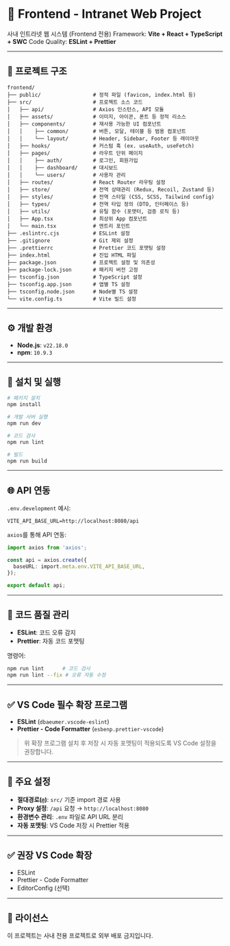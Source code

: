 # 🚀 Frontend - Intranet Web Project

사내 인트라넷 웹 시스템 (Frontend 전용)
Framework: **Vite + React + TypeScript + SWC**
Code Quality: **ESLint + Prettier**

---

## 📂 프로젝트 구조

```
frontend/
├── public/                 # 정적 파일 (favicon, index.html 등)
├── src/                    # 프로젝트 소스 코드
│   ├── api/                # Axios 인스턴스, API 모듈
│   ├── assets/             # 이미지, 아이콘, 폰트 등 정적 리소스
│   ├── components/         # 재사용 가능한 UI 컴포넌트
│   │    ├── common/        # 버튼, 모달, 테이블 등 범용 컴포넌트
│   │    └── layout/        # Header, Sidebar, Footer 등 레이아웃
│   ├── hooks/              # 커스텀 훅 (ex. useAuth, useFetch)
│   ├── pages/              # 라우트 단위 페이지
│   │    ├── auth/          # 로그인, 회원가입
│   │    ├── dashboard/     # 대시보드
│   │    └── users/         # 사용자 관리
│   ├── routes/             # React Router 라우팅 설정
│   ├── store/              # 전역 상태관리 (Redux, Recoil, Zustand 등)
│   ├── styles/             # 전역 스타일 (CSS, SCSS, Tailwind config)
│   ├── types/              # 전역 타입 정의 (DTO, 인터페이스 등)
│   ├── utils/              # 유틸 함수 (포맷터, 검증 로직 등)
│   ├── App.tsx             # 최상위 App 컴포넌트
│   └── main.tsx            # 엔트리 포인트
├── .eslintrc.cjs           # ESLint 설정
├── .gitignore              # Git 제외 설정
├── .prettierrc             # Prettier 코드 포맷팅 설정
├── index.html              # 진입 HTML 파일
├── package.json            # 프로젝트 설정 및 의존성
├── package-lock.json       # 패키지 버전 고정
├── tsconfig.json           # TypeScript 설정
├── tsconfig.app.json       # 앱별 TS 설정
├── tsconfig.node.json      # Node별 TS 설정
└── vite.config.ts          # Vite 빌드 설정
```

---

## ⚙️ 개발 환경

- **Node.js**: `v22.18.0`
- **npm**: `10.9.3`

---

## 🚀 설치 및 실행

```bash
# 패키지 설치
npm install

# 개발 서버 실행
npm run dev

# 코드 검사
npm run lint

# 빌드
npm run build
```

---

## 🌐 API 연동

`.env.development` 예시:

```env
VITE_API_BASE_URL=http://localhost:8080/api
```

`axios`를 통해 API 연동:

```ts
import axios from 'axios';

const api = axios.create({
  baseURL: import.meta.env.VITE_API_BASE_URL,
});

export default api;
```

---

## 🧹 코드 품질 관리

- **ESLint**: 코드 오류 감지
- **Prettier**: 자동 코드 포맷팅

명령어:

```bash
npm run lint      # 코드 검사
npm run lint --fix # 오류 자동 수정
```

---

## ✅ VS Code 필수 확장 프로그램

- **ESLint** (`dbaeumer.vscode-eslint`)
- **Prettier - Code Formatter** (`esbenp.prettier-vscode`)

> 위 확장 프로그램 설치 후 저장 시 자동 포맷팅이 적용되도록 VS Code 설정을 권장합니다.

---

## 📌 주요 설정

- **절대경로(`@`)**: `src/` 기준 import 경로 사용
- **Proxy 설정**: `/api` 요청 → `http://localhost:8080`
- **환경변수 관리**: `.env` 파일로 API URL 분리
- **자동 포맷팅**: VS Code 저장 시 Prettier 적용

---

## ✅ 권장 VS Code 확장

- ESLint
- Prettier - Code Formatter
- EditorConfig (선택)

---

## 📜 라이선스

이 프로젝트는 사내 전용 프로젝트로 외부 배포 금지입니다.

